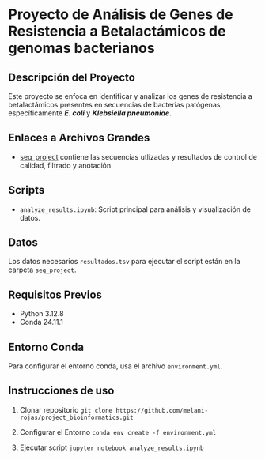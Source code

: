 # Proyecto de Análisis de Genes de Resistencia a Betalactámicos de genomas bacterianos

## Descripción del Proyecto
Este proyecto se enfoca en identificar y analizar los genes de resistencia a betalactámicos presentes en secuencias de bacterias patógenas, específicamente ***E. coli*** y ***Klebsiella pneumoniae***.

## Enlaces a Archivos Grandes

- [seq_project](https://drive.google.com/your_shared_link) contiene las secuencias utlizadas y resultados de control de calidad, filtrado y anotación

## Scripts
-  `analyze_results.ipynb`: Script principal para análisis y visualización de datos.

## Datos
Los datos necesarios `resultados.tsv` para ejecutar el script están en la carpeta `seq_project`. 

## Requisitos Previos
- Python 3.12.8
- Conda 24.11.1
## Entorno Conda
Para configurar el entorno conda, usa el archivo `environment.yml`.

## Instrucciones de uso
1. Clonar repositorio
`git clone https://github.com/melani-rojas/project_bioinformatics.git`

2. Configurar el Entorno
   `conda env create -f environment.yml`
3. Ejecutar script
   `jupyter notebook analyze_results.ipynb`
